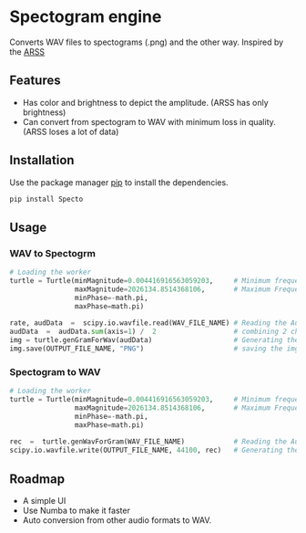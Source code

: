 
# Spectogram engine
Converts WAV files to spectograms (.png) and the other way.
Inspired by the [ARSS ](http://arss.sourceforge.net/) 
## Features
* Has color and brightness to depict the amplitude. (ARSS has only brightness)
* Can convert from spectogram to WAV with minimum loss in quality. (ARSS loses a lot of data)

## Installation
Use the package manager [pip](https://pip.pypa.io/en/stable/) to install the dependencies.
```bash
pip install Specto
```
## Usage
### WAV to Spectogrm
```python
# Loading the worker
turtle = Turtle(minMagnitude=0.004416916563059203,     # Minimum frequency
				maxMagnitude=2026134.8514368106,       # Maximum Frequency
				minPhase=-math.pi,
				maxPhase=math.pi)
				
rate, audData  =  scipy.io.wavfile.read(WAV_FILE_NAME) # Reading the Audio file
audData  =  audData.sum(axis=1) /  2                   # combining 2 channels to one
img = turtle.genGramForWav(audData)                    # Generating the img
img.save(OUTPUT_FILE_NAME, "PNG")                      # saving the img
```


### Spectogram to WAV
```python
# Loading the worker
turtle = Turtle(minMagnitude=0.004416916563059203,     # Minimum frequency
				maxMagnitude=2026134.8514368106,       # Maximum Frequency
				minPhase=-math.pi,
				maxPhase=math.pi)
				
rec  =  turtle.genWavForGram(WAV_FILE_NAME)            # Reading the Audio file
scipy.io.wavfile.write(OUTPUT_FILE_NAME, 44100, rec)   # Generating the img                      
```


## Roadmap
*  A simple UI
* Use Numba to make it faster
* Auto conversion from other audio formats to WAV.
